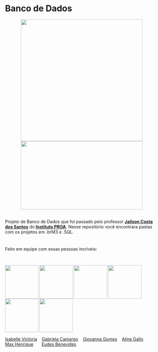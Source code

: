 # Banco de Dados

<div align="center">
<img width="400em" src="https://data.whicdn.com/images/319516064/original.gif"><img width="400em" height="225em" src="https://gifimage.net/wp-content/uploads/2017/09/anime-computer-gif-4.gif">
</div>
 
<br>

Projeto de Banco de Dados que foi passado pelo professor <a href="https://github.com/professorobama"><b>Jaílson Costa dos Santos</b></a> do <a href="https://www.proa.org.br/" target="_blank"><b>Instituto PROA</b></a>. Nesse repositório você encontrara pastas com os projetos em .brM3 e .SQL.
#
 
###

Feito em equipe com essas pessoas incríveis:

<br>


 <a href="https://github.com/isabvictoriaps" target="_blank"><img align="left" src="https://avatars.githubusercontent.com/u/93364960?v=4" height="110" target="_blank"></a>
 <a href="https://github.com/GabiCmg" target="_blank"><img align="left" src="https://avatars.githubusercontent.com/u/101142324?v=4" height="110" target="_blank"></a>
 <a href="https://github.com/annavoigg" target="_blank"><img align="left" src="https://avatars.githubusercontent.com/u/101263529?v=4" height="110" target="_blank"></a>
  <a href="https://github.com/Aline1002" target="_blank"><img align="left" src="https://avatars.githubusercontent.com/u/79874630?v=4" height="110" target="_blank"></a>
 <a href="https://github.com/MaxHenriique" target="_blank"><img align="left" src="https://avatars.githubusercontent.com/u/101279529?v=4" height="110"></a>
 <a href="https://github.com/MecStitch" target="_blank"><img src="https://avatars.githubusercontent.com/u/101286899?v=4" height="110"></a>
 
 
<a href="https://github.com/isabvictoriaps">Isabelle Victoria</a> &nbsp;&nbsp; <a href="https://github.com/GabiCmg">Gabriela Camargo</a> &nbsp;&nbsp; <a href="https://github.com/annavoigg">Giovanna Gomes</a> &nbsp;&nbsp; <a href="https://github.com/Aline1002">Aline Gallo</a> &nbsp;&nbsp;&nbsp;&nbsp;&nbsp;&nbsp; <a href="https://github.com/MaxHenriique">Max Henrique</a> &nbsp;&nbsp;&nbsp;&nbsp;&nbsp; <a href="https://github.com/MecStitch">Eudes Benevides</a>
